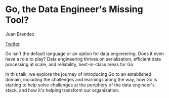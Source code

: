 # Go, the Data Engineer's Missing Tool?

Juan Brandao

[Twitter](https://twitter.com/jbbassj)

Go isn't the default language or an option for data engineering. Does it even have a role to play? Data engineering thrives on serialization, efficient data processing at scale, and reliability, best-in-class areas for Go. 

In this talk, we explore the journey of introducing Go to an established domain, including the challenges and learnings along the way, how Go is starting to help solve challenges at the periphery of the data engineer's stack, and how it's helping transform our organization.
